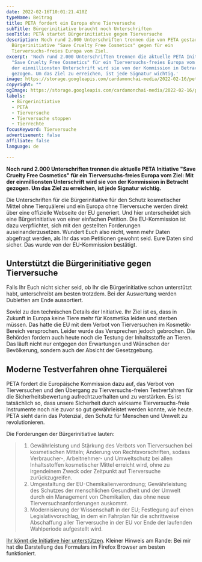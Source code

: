 ```yaml
---
date: 2022-02-16T10:01:21.410Z
typeName: Beitrag
title: PETA fordert ein Europa ohne Tierversuche
subTitle: Bürgerinitiative braucht noch Unterschriften
seoTitle: PETA startet Bürgerinitiative gegen Tierversuche
description: Noch rund 2.000 Unterschriften trennen die von PETA gestartete
  Bürgerinitiative "Save Cruelty Free Cosmetics" gegen für ein
  Tierversuchs-freies Europa vom Ziel.
excerpt: 'Noch rund 2.000 Unterschriften trennen die aktuelle PETA Initiative
  "Save Cruelty Free Cosmetics" für ein Tierversuchs-freies Europa vom Ziel: Mit
  der einmillionsten Unterschrift wird sie von der Kommission in Betracht
  gezogen. Um das Ziel zu erreichen, ist jede Signatur wichtig.'
image: https://storage.googleapis.com/cardamonchai-media/2022-02-16/peta-tierversuche-buergerinitiative-jpg-imagine-082808_67764c_1024_768/640.webp
copyright: ""
ogImage: https://storage.googleapis.com/cardamonchai-media/2022-02-16/peta-tierversuche-buergerinitiative-fb-png-imagine-081808_617444_1200_628/640.webp
labels:
  - Bürgerinitiative
  - PETA
  - Tierversuche
  - Tierversuche stoppen
  - Tierrechte
focusKeyword: Tierversuche
advertisement: false
affiliate: false
language: de

---
```


**Noch rund 2.000 Unterschriften trennen die aktuelle PETA Initiative "Save Cruelty Free Cosmetics" für ein Tierversuchs-freies Europa vom Ziel: Mit der einmillionsten Unterschrift wird sie von der Kommission in Betracht gezogen. Um das Ziel zu erreichen, ist jede Signatur wichtig.**

Die Unterschriften für die Bürgerinitiative für den Schutz kosmetischer Mittel ohne Tierquälerei und ein Europa ohne Tierversuche werden direkt über eine offizielle Webseite der EU generiert. Und hier unterscheidet sich eine Bürgerinitiative von einer einfachen Petition. Die EU-Kommission ist dazu verpflichtet, sich mit den gestellten Forderungen auseinanderzusetzen. Wundert Euch also nicht, wenn mehr Daten abgefragt werden, als Ihr das von Petitionen gewohnt seid. Eure Daten sind sicher. Das wurde von der EU-Kommission bestätigt.

## Unterstützt die Bürgerinitiative gegen Tierversuche

Falls Ihr Euch nicht sicher seid, ob Ihr die Bürgerinitiative schon unterstützt habt, unterschreibt am besten trotzdem. Bei der Auswertung werden Dubletten am Ende aussortiert.

Soviel zu den technischen Details der Initiative. Ihr Ziel ist es, dass in Zukunft in Europa keine Tiere mehr für Kosmetika leiden und sterben müssen. Das hatte die EU mit dem Verbot von Tierversuchen im Kosmetik-Bereich versprochen. Leider wurde das Versprechen jedoch gebrochen. Die Behörden fordern auch heute noch die Testung der Inhaltsstoffe an Tieren. Das läuft nicht nur entgegen den Erwartungen und Wünschen der Bevölkerung, sondern auch der Absicht der Gesetzgebung.

## Moderne Testverfahren ohne Tierquälerei

PETA fordert die Europäische Kommission dazu auf, das Verbot von Tierversuchen und den Übergang zu Tierversuchs-freien Testverfahren für die Sicherheitsbewertung aufrechtzuerhalten und zu verstärken. Es ist tatsächlich so, dass unsere Sicherheit durch wirksame Tierversuchs-freie Instrumente noch nie zuvor so gut gewährleistet werden konnte, wie heute. PETA sieht darin das Potenzial, den Schutz für Menschen und Umwelt zu revolutionieren.

Die Forderungen der Bürgerinitiative lauten:

> 1. Gewährleistung und Stärkung des Verbots von Tierversuchen bei kosmetischen Mitteln; Änderung von Rechtsvorschriften, sodass Verbraucher-, Arbeitnehmer- und Umweltschutz bei allen Inhaltsstoffen kosmetischer Mittel erreicht wird, ohne zu irgendeinem Zweck oder Zeitpunkt auf Tierversuche zurückzugreifen.
> 2. Umgestaltung der EU-Chemikalienverordnung; Gewährleistung des Schutzes der menschlichen Gesundheit und der Umwelt durch ein Management von Chemikalien, das ohne neue Tierversuchsanforderungen auskommt.
> 3. Modernisierung der Wissenschaft in der EU; Festlegung auf einen Legislativvorschlag, in dem ein Fahrplan für die schrittweise Abschaffung aller Tierversuche in der EU vor Ende der laufenden Wahlperiode aufgestellt wird.

[Ihr könnt die Initiative hier unterstützen](https://eci.ec.europa.eu/019/public/#/screen/home). Kleiner Hinweis am Rande: Bei mir hat die Darstellung des Formulars im Firefox Browser am besten funktioniert.
